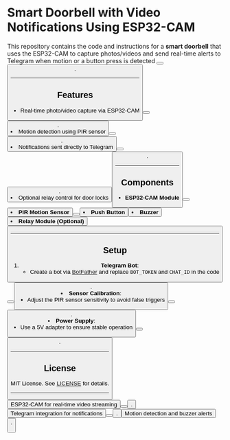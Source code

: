 # Smart Doorbell with Video Notifications Using ESP32-CAM  

This repository contains the code and instructions for a **smart doorbell** that uses the ESP32-CAM to capture photos/videos and send real-time alerts to Telegram when motion or a button press is detected <button class="citation-flag" data-index="1"><button class="citation-flag" data-index="4">.  

---

## Features  
- Real-time photo/video capture via ESP32-CAM <button class="citation-flag" data-index="3"><button class="citation-flag" data-index="7">.  
- Motion detection using PIR sensor <button class="citation-flag" data-index="6"><button class="citation-flag" data-index="8">.  
- Notifications sent directly to Telegram <button class="citation-flag" data-index="2"><button class="citation-flag" data-index="4">.  
- Optional relay control for door locks <button class="citation-flag" data-index="8">.  

---

## Components  
- **ESP32-CAM Module** <button class="citation-flag" data-index="1"><button class="citation-flag" data-index="7">  
- **PIR Motion Sensor** <button class="citation-flag" data-index="6"><button class="citation-flag" data-index="8">  
- **Push Button** <button class="citation-flag" data-index="5">  
- **Buzzer** <button class="citation-flag" data-index="6">  
- **Relay Module (Optional)** <button class="citation-flag" data-index="4">  

---

## Setup  
1. **Telegram Bot**:  
   - Create a bot via [BotFather](https://core.telegram.org/bots#botfather) and replace `BOT_TOKEN` and `CHAT_ID` in the code <button class="citation-flag" data-index="4"><button class="citation-flag" data-index="9">.  
2. **Sensor Calibration**:  
   - Adjust the PIR sensor sensitivity to avoid false triggers <button class="citation-flag" data-index="7"><button class="citation-flag" data-index="8">.  
3. **Power Supply**:  
   - Use a 5V adapter to ensure stable operation <button class="citation-flag" data-index="6"><button class="citation-flag" data-index="8">.  

---

## License  
MIT License. See [LICENSE](LICENSE) for details.  

---

<button class="citation-flag" data-index="1"> ESP32-CAM for real-time video streaming <button class="citation-flag" data-index="3"><button class="citation-flag" data-index="7">.  
<button class="citation-flag" data-index="2"> Telegram integration for notifications <button class="citation-flag" data-index="4"><button class="citation-flag" data-index="9">.  
<button class="citation-flag" data-index="6"> Motion detection and buzzer alerts <button class="citation-flag" data-index="8">.  
